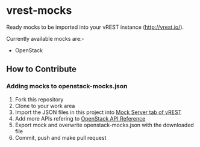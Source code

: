 vrest-mocks
===========

Ready mocks to be imported into your vREST instance (http://vrest.io/).

Currently available mocks are:-

* OpenStack

How to Contribute
-----------------

### Adding mocks to openstack-mocks.json

1. Fork this repository
2. Clone to your work area
3. Import the JSON files in this project into [Mock Server tab of vREST](http://vrest.io/i/OpenStack/app.html#testmock)
4. Add more APIs refering to [OpenStack API Reference](http://developer.openstack.org/api-ref-blockstorage-v2.html)
5. Export mock and overwrite openstack-mocks.json with the downloaded file
6. Commit, push and make pull request
